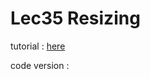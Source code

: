 # Lec35 Resizing

tutorial : [here](https://www.youtube.com/watch?v=7LswjvgRqbw&list=PLlrATfBNZ98dC-V-N3m0Go4deliWHPFwT&index=48)

code version :

